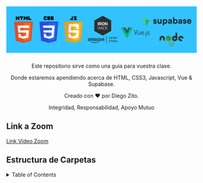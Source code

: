 <h1 align="center">
  <a href="https://github.com/dzc1/amazon-class01-apr23">
    <img src="./assets/imgs/banner.png" alt="Amazon Hybrid Class">
  </a>
</h1>
<p align="center">Este repositorio sirve como una guia para vuestra clase.</p>
<p align="center">Donde estaremos apendiendo acerca de HTML, CSS3, Javascript, Vue & Supabase.</p>
<p align="center" style="font: 16px">Creado con ❤️ por Diego Zito.</p>
<p align="center" style="font: 16px">Integridad, Responsabilidad, Apoyo Mutuo</p>

## Link a Zoom

[Link Video Zoom](https://ironhack.zoom.us/j/98932082308)

## Estructura de Carpetas

<details>
   <summary>Table of Contents</summary>
   <ul>
      <li>
       <a href="">HTML Basics</a>
      </li>
      <li>
       <a href="">CSS Basics</a>
      </li>
      <li>
       <a href="">Javascript Basics</a>
      </li>
   </ul>
</details>
